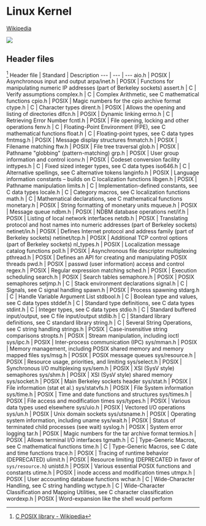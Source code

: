 # Linux Kernel
[Wikipedia](https://en.wikipedia.org/wiki/Linux_kernel)

![](https://upload.wikimedia.org/wikipedia/commons/5/5b/Linux_kernel_map.png)

## Header files
[^header-wiki]
Header file | Standard | Description
--- | --- | ---
aio.h | POSIX | Asynchronous input and output
arpa/inet.h | POSIX | Functions for manipulating numeric IP addresses (part of Berkeley sockets)
assert.h | C | Verify assumptions
complex.h | C | Complex Arithmetic, see C mathematical functions
cpio.h | POSIX | Magic numbers for the cpio archive format
ctype.h | C | Character types
dirent.h | POSIX | Allows the opening and listing of directories
dlfcn.h | POSIX | Dynamic linking
errno.h | C | Retrieving Error Number
fcntl.h | POSIX | File opening, locking and other operations
fenv.h | C | Floating-Point Environment (FPE), see C mathematical functions
float.h | C | Floating-point types, see C data types
fmtmsg.h | POSIX | Message display structures
fnmatch.h | POSIX | Filename matching
ftw.h | POSIX | File tree traversal
glob.h | POSIX | Pathname "globbing" (pattern-matching)
grp.h | POSIX | User group information and control
iconv.h | POSIX | Codeset conversion facility
inttypes.h | C | Fixed sized integer types, see C data types
iso646.h | C | Alternative spellings, see C alternative tokens
langinfo.h | POSIX | Language information constants – builds on C localization functions
libgen.h | POSIX | Pathname manipulation
limits.h | C | Implementation-defined constants, see C data types
locale.h | C | Category macros, see C localization functions
math.h | C | Mathematical declarations, see C mathematical functions
monetary.h | POSIX | String formatting of monetary units
mqueue.h | POSIX | Message queue
ndbm.h | POSIX | NDBM database operations
net/if.h | POSIX | Listing of local network interfaces
netdb.h | POSIX | Translating protocol and host names into numeric addresses (part of Berkeley sockets)
netinet/in.h | POSIX | Defines Internet protocol and address family (part of Berkeley sockets)
netinet/tcp.h | POSIX | Additional TCP control options (part of Berkeley sockets)
nl_types.h | POSIX | Localization message catalog functions
poll.h | POSIX | Asynchronous file descriptor multiplexing
pthread.h | POSIX | Defines an API for creating and manipulating POSIX threads
pwd.h | POSIX | passwd (user information) access and control
regex.h | POSIX | Regular expression matching
sched.h | POSIX | Execution scheduling
search.h | POSIX | Search tables
semaphore.h | POSIX | POSIX semaphores
setjmp.h | C | Stack environment declarations
signal.h | C | Signals, see C signal handling
spawn.h | POSIX | Process spawning
stdarg.h | C | Handle Variable Argument List
stdbool.h | C | Boolean type and values, see C data types
stddef.h | C | Standard type definitions, see C data types
stdint.h | C | Integer types, see C data types
stdio.h | C | Standard buffered input/output, see C file input/output
stdlib.h | C | Standard library definitions, see C standard library
string.h | C | Several String Operations, see C string handling
strings.h | POSIX | Case-insensitive string comparisons
stropts.h | POSIX | Stream manipulation, including ioctl
sys/ipc.h | POSIX | Inter-process communication (IPC)
sys/mman.h | POSIX | Memory management, including POSIX shared memory and memory mapped files
sys/msg.h | POSIX | POSIX message queues
sys/resource.h | POSIX | Resource usage, priorities, and limiting
sys/select.h | POSIX | Synchronous I/O multiplexing
sys/sem.h | POSIX | XSI (SysV style) semaphores
sys/shm.h | POSIX | XSI (SysV style) shared memory
sys/socket.h | POSIX | Main Berkeley sockets header
sys/stat.h | POSIX | File information (stat et al.)
sys/statvfs.h | POSIX | File System information
sys/time.h | POSIX | Time and date functions and structures
sys/times.h | POSIX | File access and modification times
sys/types.h | POSIX | Various data types used elsewhere
sys/uio.h | POSIX | Vectored I/O operations
sys/un.h | POSIX | Unix domain sockets
sys/utsname.h | POSIX | Operating system information, including uname
sys/wait.h | POSIX | Status of terminated child processes (see wait)
syslog.h | POSIX | System error logging
tar.h | POSIX | Magic numbers for the tar archive format
termios.h | POSIX | Allows terminal I/O interfaces
tgmath.h | C | Type-Generic Macros, see C mathematical functions
time.h | C | Type-Generic Macros, see C date and time functions
trace.h | POSIX | Tracing of runtime behavior (DEPRECATED)
ulimit.h | POSIX | Resource limiting (DEPRECATED in favor of `sys/resource.h`)
unistd.h | POSIX | Various essential POSIX functions and constants
utime.h | POSIX | inode access and modification times
utmpx.h | POSIX | User accounting database functions
wchar.h | C | Wide-Character Handling, see C string handling
wctype.h | C | Wide-Character Classification and Mapping Utilities, see C character classification
wordexp.h | POSIX | Word-expansion like the shell would perform

[^header-wiki]: [C POSIX library - Wikipedia](https://en.wikipedia.org/wiki/C_POSIX_library)